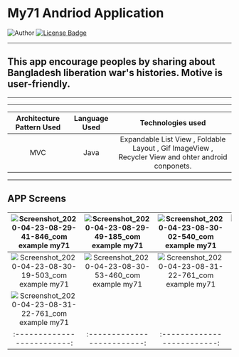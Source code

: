# My71 Andriod Application
![Author](https://img.shields.io/badge/author-AIFahim-orange)
[![License Badge](https://img.shields.io/badge/license-GPL%203.0-blue)](https://github.com/AIFahim/Camera_Beautify_AI_Face_Recognized_APP/blob/master/LICENSE)

<hr>

## This app encourage peoples by sharing about Bangladesh liberation war's histories. Motive is user-friendly.   

<hr>

<hr>

 Architecture Pattern Used             |   Language Used   |   Technologies used     
:-------------------------:|:------------------------:|:------------------------:
MVC | Java | Expandable List View , Foldable Layout , Gif ImageView , Recycler View and ohter android conponets. 

<hr>

## APP Screens
 
![Screenshot_2020-04-23-08-29-41-846_com example my71](https://user-images.githubusercontent.com/33654834/80056190-7f1bfe00-8545-11ea-93d3-28d2125e6b92.jpg)  |     ![Screenshot_2020-04-23-08-29-49-185_com example my71](https://user-images.githubusercontent.com/33654834/80056194-8216ee80-8545-11ea-9c0a-060fb20c1b95.jpg) |    ![Screenshot_2020-04-23-08-30-02-540_com example my71](https://user-images.githubusercontent.com/33654834/80056197-83481b80-8545-11ea-9fe5-a6d9fe1da060.jpg) |    ![Screenshot_2020-04-23-08-30-10-890_com example my71](https://user-images.githubusercontent.com/33654834/80056199-84794880-8545-11ea-8a9d-def147b80dec.jpg) |
:-------------------------:|:-------------------------:|:-------------------------:|:-------------------------:
![Screenshot_2020-04-23-08-30-19-503_com example my71](https://user-images.githubusercontent.com/33654834/80056200-8511df00-8545-11ea-91b9-5e1655b47f35.jpg) |   ![Screenshot_2020-04-23-08-30-53-460_com example my71](https://user-images.githubusercontent.com/33654834/80056201-86430c00-8545-11ea-9018-d5d2bcddcc39.jpg) |  ![Screenshot_2020-04-23-08-31-22-761_com example my71](https://user-images.githubusercontent.com/33654834/80056204-86dba280-8545-11ea-8029-cbb4a4170a7d.jpg) | 
![Screenshot_2020-04-23-08-31-22-761_com example my71](https://user-images.githubusercontent.com/33654834/80056205-87743900-8545-11ea-81ba-78c145072337.jpg) |
:-------------------------:|:-------------------------:|:-------------------------:|:-------------------------:





<!--
### We ( Android Team of "Advance Professional Development with Industry Attachment" Project ) made this app to encourage peoples for getting knowledge about Bangladesh liberation war's histories.  

### Tecnology used : Expandable List View , Foldable Layout , Gif ImageView , Recycler View and more android components.
<br><br><br><br>
![Screenshot_2020-04-23-08-29-41-846_com example my71](https://user-images.githubusercontent.com/33654834/80056190-7f1bfe00-8545-11ea-93d3-28d2125e6b92.jpg)
<br><br><br><br>
![Screenshot_2020-04-23-08-29-49-185_com example my71](https://user-images.githubusercontent.com/33654834/80056194-8216ee80-8545-11ea-9c0a-060fb20c1b95.jpg)
<br><br><br><br>
![Screenshot_2020-04-23-08-30-02-540_com example my71](https://user-images.githubusercontent.com/33654834/80056197-83481b80-8545-11ea-9fe5-a6d9fe1da060.jpg)
<br><br><br><br>
![Screenshot_2020-04-23-08-30-10-890_com example my71](https://user-images.githubusercontent.com/33654834/80056199-84794880-8545-11ea-8a9d-def147b80dec.jpg)
<br><br><br><br>
![Screenshot_2020-04-23-08-30-19-503_com example my71](https://user-images.githubusercontent.com/33654834/80056200-8511df00-8545-11ea-91b9-5e1655b47f35.jpg)
<br><br><br><br>
![Screenshot_2020-04-23-08-30-53-460_com example my71](https://user-images.githubusercontent.com/33654834/80056201-86430c00-8545-11ea-9018-d5d2bcddcc39.jpg)
<br><br><br><br>
![Screenshot_2020-04-23-08-31-22-761_com example my71](https://user-images.githubusercontent.com/33654834/80056204-86dba280-8545-11ea-8029-cbb4a4170a7d.jpg)
<br><br><br><br>
![2020-04-23_09-25-15_200](https://user-images.githubusercontent.com/33654834/80056205-87743900-8545-11ea-81ba-78c145072337.jpg)
